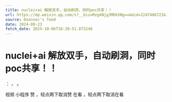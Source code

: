 ```yaml
---
title: nuclei+ai 解放双手，自动刷洞，同时poc共享！！
url: https://mp.weixin.qq.com/s?__biz=Mzg4Njg3MDk5Ng==&mid=2247486723&idx=1&sn=acb600df69a2783386c771505c276b14
source: Doonsec's feed
date: 2024-09-23
fetch_date: 2025-10-06T18:20:51.872240
---
```


# nuclei+ai 解放双手，自动刷洞，同时poc共享！！

：
，
。

视频
小程序
赞
，轻点两下取消赞
在看
，轻点两下取消在看